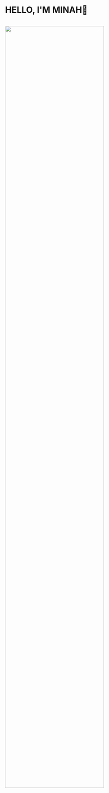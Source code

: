 
<h1 tabindex="-1" dir="auto">
HELLO, I'M MINAH👏
</h1>
<br>
  <img width="80%" src="https://user-images.githubusercontent.com/77047321/226772406-f5a167af-c1e7-4e82-b590-dcb42ab8ef53.gif">
